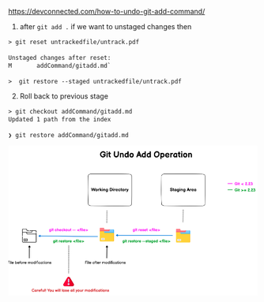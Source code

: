 https://devconnected.com/how-to-undo-git-add-command/
1. after `git add .` if we want to unstaged changes then
```console
> git reset untrackedfile/untrack.pdf

Unstaged changes after reset:
M       addCommand/gitadd.md`

>  git restore --staged untrackedfile/untrack.pdf
```

2. Roll back to previous stage
```
> git checkout addCommand/gitadd.md
Updated 1 path from the index

❯ git restore addCommand/gitadd.md
```

![undoadd.png](../_resources/undoadd.png)

